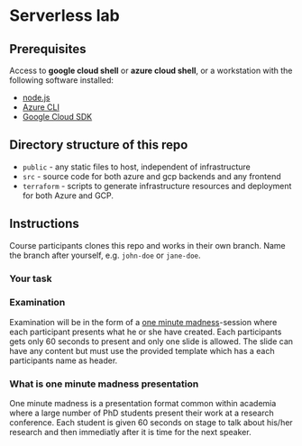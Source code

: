 # Serverless lab

## Prerequisites

Access to **google cloud shell** or **azure cloud shell**, or a workstation with the following software installed:

* [node.js](https://nodejs.org/en/download/)
* [Azure CLI](https://docs.microsoft.com/sv-se/cli/azure/install-azure-cli#install)
* [Google Cloud SDK](https://cloud.google.com/sdk/docs/install)

## Directory structure of this repo

* `public` - any static files to host, independent of infrastructure
* `src` - source code for both azure and gcp backends and any frontend
* `terraform` - scripts to generate infrastructure resources and deployment for both Azure and GCP.

## Instructions

Course participants clones this repo and works in their own branch. Name the branch after yourself, e.g. `john-doe` or `jane-doe`.

### Your task

### Examination

Examination will be in the form of a [one minute madness](#what-is-one-minute-madness-presentation)-session where each participant presents what he or she have created. Each participants gets only 60 seconds to present and only one slide is allowed. The slide can have any content but must use the provided template which has a each participants name as header.

### What is one minute madness presentation

One minute madness is a presentation format common within academia where a large number of PhD students present their work at a research conference. Each student is given 60 seconds on stage to talk about his/her research and then immediatly after it is time for the next speaker.
